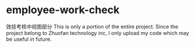# employee-work-check
效技考核中视图部分
This is only a portion of the entire project. Since the project belong to Zhuofan technology inc, I only upload my code which may be useful in future.
